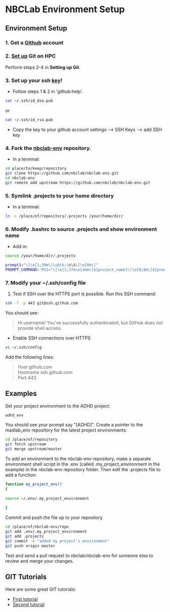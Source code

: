 NBCLab Environment Setup
======

Environment Setup
-----------------

### 1. Get a [Github](https://github.com/) account

### 2. [Set up](https://help.github.com/articles/set-up-git/) Git on HPC
Perform steps 2-4 in **Setting up Git**.

### 3. Set up your ssh [key](https://help.github.com/articles/generating-ssh-keys/)!
- Follow steps 1 & 2 in 'github:help'.

```bash
cat ~/.ssh/id_dsa.pub
```

or

```bash
cat ~/.ssh/id_rsa.pub
```

 - Copy the key to your github account settings --> SSH Keys --> add SSH key

### 4. Fork the [nbclab-env](https://github.com/NBCLab/nbclab-env) repository.
- In a terminal:

```bash
cd place/to/keep/repository
git clone https://github.com/nbclab/nbclab-env.git
cd nbclab-env
git remote add upstream https://github.com/nbclab/nbclab-env.git
```

### 5. Symlink .projects to your home directory
- In a terminal:
```bash
ln -s /place/of/repository/.projects /your/home/dir/
```

### 6. Modify .bashrc to source .projects and show environment name
- Add in:
```bash
source /your/home/dir/.projects

prompt1="\[\e[1;39m\]\u@\h:\W\$\[\e[0m\]"
PROMPT_COMMAND='PS1="\[\e[1;37m\e[44m\]${project_name}\[\e[0;0m\]${prompt1} "'
```

### 7. Modify your ~/.ssh/config file
 1. Test if SSH over the HTTPS port is possible. Run this SSH command:

```bash
ssh -T -p 443 git@ssh.github.com
```

You should see:

> Hi username! You've successfully authenticated, but GitHub does not provide shell access.

- Enable SSH connections over HTTPS

```bash
vi ~/.ssh/config
```

Add the following lines:  
> Host github.com  
> Hostname ssh.github.com  
> Port 443  

## Examples

Set your project environment to the ADHD project:

```bash
adhd_env
```

You should see your prompt say "[ADHD]". Create a pointer to the madlab_env repository for the latest project environments:

```bash
cd /place/of/repository
git fetch upstream
git merge upstream/master
```

To add an environment to the nbclab-env repository, make a separate environment shell script in the .env (called .my_project_environment in the example) in the nbclab-env repository folder. Then edit the .projects file to add a function:

```bash
function my_project_env()
{
  
source ~/.env/.my_project_environment
  
}
```

Commit and push the file up to your repository

```bash
cd /place/of/nbclab-env/repo
git add .env/.my_project_environment
git add .projects
git commit -m "added my project's environment"
git push origin master
```
Test and send a pull request to nbclab/nbclab-env for someone else to review and merge your changes.

## GIT Tutorials
Here are some great GIT tutorials:  
- [First tutorial](http://nyuccl.org/pages/gittutorial/)  
- [Second tutorial](http://nbviewer.ipython.org/github/fperez/reprosw/blob/master/Version%20Control.ipynb)  
